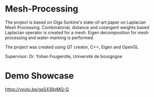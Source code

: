 # Mesh-Processing
  
  The project is based on Olga Sorkine's state-of-art paper on Laplacian Mesh Processing.
  Combinatorial, distance and cotangent weights based Laplacian operator is created for
  a mesh. Eigen decomposition for mesh processing and water-marking is performed.
  
  The project was created using QT creator, C++, Eigen and OpenGL
  
  Supervisor: Dr. Yohan Fougerolle, Université de bourgogne
  
# Demo Showcase
  https://youtu.be/gaS438qMQ-Q
